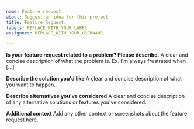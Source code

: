 ```yaml
---
name: Feature request
about: Suggest an idea for this project
title: Feature Request:
labels: REPLACE_WITH_YOUR_LABEL
assignees: REPLACE_WITH_YOUR_USERNAME

---
```


**Is your feature request related to a problem? Please describe.**
A clear and concise description of what the problem is. Ex. I'm always frustrated when [...]

**Describe the solution you'd like**
A clear and concise description of what you want to happen.

**Describe alternatives you've considered**
A clear and concise description of any alternative solutions or features you've considered.

**Additional context**
Add any other context or screenshots about the feature request here.
